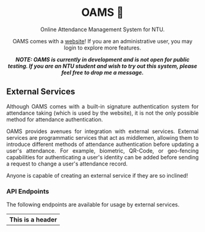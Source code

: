 <div align="center">

# OAMS 📑
Online Attendance Management System for NTU.

OAMS comes with a [website](https://oams-webserver-staging.jollyflower-f772283d.southeastasia.azurecontainerapps.io/)! If you are an administrative user, you may login to explore more features.

**<i>NOTE: OAMS is currently in development and is not open for public testing.
If you are an NTU student and wish to try out this system, please feel free to drop me a message.</i>**

</div>
<div align="justify">

## External Services
Although OAMS comes with a built-in signature authentication system for attendance taking (which is used by the website), it is not the only possible method for attendance authentication.

OAMS provides avenues for integration with external services. External services are programmatic services that act as middlemen, allowing them to introduce different methods of attendance authentication before updating
a user's attendance. For example, biometric, QR-Code, or geo-fencing capabilities for authenticating a user's identity can be added before sending a request to change a user's attendance record.

Anyone is capable of creating an external service if they are so inclined!

### API Endpoints
The following endpoints are available for usage by external services.

<table>
  <tr>
    <th>This is a header</th>
  </tr>
</table>
